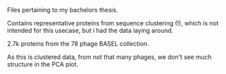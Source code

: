 Files pertaining to my bachelors thesis.

Contains representative proteins from sequence clustering (!), which is not intended for this usecase, but i had the data laying around.

2.7k proteins from the 78 phage BASEL collection.

As this is clustered data, from not that many phages, we don't see much structure in the PCA plot.
